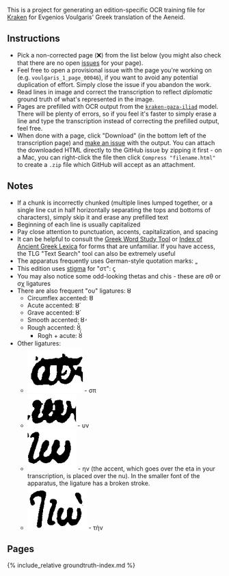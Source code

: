 ---
---

This is a project for generating an edition-specific OCR training file for [Kraken](http://kraken.re/) for Evgenios Voulgaris' Greek translation of the Aeneid.

## Instructions

 * Pick a non-corrected page (❌) from the list below (you might also check that there are no open [issues](https://github.com/ryanfb/kraken-voulgaris-aeneid/issues) for your page).
 * Feel free to open a provisional issue with the page you're working on (e.g. `voulgaris_1_page_00046`), if you want to avoid any potential duplication of effort. Simply close the issue if you abandon the work.
 * Read lines in image and correct the transcription to reflect *diplomatic* ground truth of what's represented in the image.
 * Pages are prefilled with OCR output from the [`kraken-gaza-iliad`](https://github.com/ryanfb/kraken-gaza-iliad) model. There will be plenty of errors, so if you feel it's faster to simply erase a line and type the transcription instead of correcting the prefilled output, feel free.
 * When done with a page, click "Download" (in the bottom left of the transcription page) and [make an issue](https://github.com/ryanfb/kraken-voulgaris-aeneid/issues) with the output. You can attach the downloaded HTML directly to the GitHub issue by zipping it first - on a Mac, you can right-click the file then click `Compress "filename.html"` to create a `.zip` file which GitHub will accept as an attachment.

## Notes

 * If a chunk is incorrectly chunked (multiple lines lumped together, or a single line cut in half horizontally separating the tops and bottoms of characters), simply skip it and erase any prefilled text
 * Beginning of each line is usually capitalized
 * Pay close attention to punctuation, accents, capitalization, and spacing
 * It can be helpful to consult the [Greek Word Study Tool](http://www.perseus.tufts.edu/hopper/morph) or [Index of Ancient Greek Lexica](https://dcthree.github.io/ancient-greek-lexica/) for forms that are unfamiliar. If you have access, the TLG "Text Search" tool can also be extremely useful
 * The apparatus frequently uses German-style quotation marks: „
 * This edition uses [stigma](https://en.wikipedia.org/wiki/Stigma_(letter)) for "στ": ϛ
 * You may also notice some odd-looking thetas and chis - these are σθ or σχ ligatures
 * There are also frequent "ου" ligatures: ȣ
   * Circumflex accented: ȣ͂
   * Acute accented: ȣ́
   * Grave accented: ȣ̀
   * Smooth accented: ȣ̓
   * Rough accented: ȣ̔
     * Rogh + acute: ȣ̔́
 * Other ligatures:
   * ![σπ ligature](examples/sp.png) - σπ
   * ![υν ligature](examples/un.png) - υν
   * ![ην ligature](examples/hn.png) - ην (the accent, which goes over the eta in your transcription, is placed over the nu). In the smaller font of the apparatus, the ligature has a broken stroke.
   * ![τὴν ligature](examples/thn.png) - τὴν

## Pages

{% include_relative groundtruth-index.md %}
